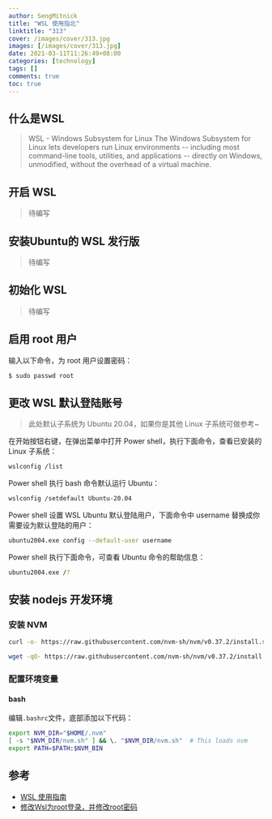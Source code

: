 ```yaml
---
author: SengMitnick
title: "WSL 使用指北"
linktitle: "313"
cover: /images/cover/313.jpg
images: [/images/cover/313.jpg]
date: 2021-03-11T11:26:49+08:00
categories: [technology]
tags: []
comments: true
toc: true
---
```


## 什么是WSL

> WSL - Windows Subsystem for Linux
The Windows Subsystem for Linux lets developers run Linux environments -- including most command-line tools, utilities, and applications -- directly on Windows, unmodified, without the overhead of a virtual machine.

## 开启 WSL

> 待编写

## 安装Ubuntu的 WSL 发行版

> 待编写

## 初始化 WSL

> 待编写

## 启用 root 用户

输入以下命令，为 root 用户设置密码：

```bash
$ sudo passwd root
```

## 更改 WSL 默认登陆账号

> 此处默认子系统为 Ubuntu 20.04，如果你是其他 Linux 子系统可做参考~

在开始按钮右键，在弹出菜单中打开 Power shell，执行下面命令，查看已安装的 Linux 子系统：

```bash
wslconfig /list
```

Power shell 执行 bash 命令默认运行 Ubuntu：

```bash
wslconfig /setdefault Ubuntu-20.04
```

Power shell 设置 WSL Ubuntu 默认登陆用户，下面命令中 username 替换成你需要设为默认登陆的用户：

```bash
ubuntu2004.exe config --default-user username
```

Power shell 执行下面命令，可查看 Ubuntu 命令的帮助信息：

```bash
ubuntu2004.exe /?
```

## 安装 nodejs 开发环境

### 安装 NVM

```bash
curl -o- https://raw.githubusercontent.com/nvm-sh/nvm/v0.37.2/install.sh | bash
```

```bash
wget -qO- https://raw.githubusercontent.com/nvm-sh/nvm/v0.37.2/install.sh | bash
```

### 配置环境变量

#### bash

编辑`.bashrc`文件，底部添加以下代码：

```bash
export NVM_DIR="$HOME/.nvm"
[ -s "$NVM_DIR/nvm.sh" ] && \. "$NVM_DIR/nvm.sh"  # This loads nvm
export PATH=$PATH:$NVM_BIN
```

## 参考

- [WSL 使用指南](https://zhuanlan.zhihu.com/p/36482795)
- [修改Wsl为root登录，并修改root密码](https://blog.csdn.net/zcy_wxy/article/details/103621808)
